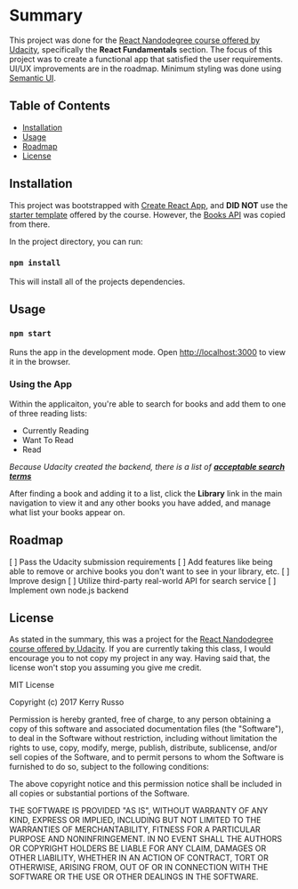 # Summary
This project was done for the [React Nandodegree course offered by Udacity](https://classroom.udacity.com/nanodegrees/nd019/syllabus/core-curriculum), specifically the **React Fundamentals** section. The focus of this project was to create a functional app that satisfied the user requirements. UI/UX improvements are in the roadmap. Minimum styling was done using [Semantic UI](https://www.npmjs.com/package/semantic-ui-css).

## Table of Contents
  - [Installation](#installation)
  - [Usage](#usage)
  - [Roadmap](#roadmap)
  - [License](#license)

## Installation
This project was bootstrapped with [Create React App](https://github.com/facebookincubator/create-react-app), and **DID NOT** use the [starter template](https://github.com/udacity/reactnd-project-myreads-starter) offered by the course. However, the [Books API](https://github.com/udacity/reactnd-project-myreads-starter/blob/master/src/BooksAPI.js) was copied from there.

In the project directory, you can run:

### `npm install`
This will install all of the projects dependencies.

## Usage

### `npm start`
Runs the app in the development mode.
Open [http://localhost:3000](http://localhost:3000) to view it in the browser.

### Using the App
Within the applicaiton, you're able to search for books and add them to one of three reading lists: 
- Currently Reading
- Want To Read
- Read

_Because Udacity created the backend, there is a list of **[acceptable search terms](https://github.com/udacity/reactnd-project-myreads-starter/blob/master/SEARCH_TERMS.md)**_

After finding a book and adding it to a list, click the **Library** link in the main navigation to view it and any other books you have added, and manage what list your books appear on.

## Roadmap
[ ] Pass the Udacity submission requirements
[ ] Add features like being able to remove or archive books you don't want to see in your library, etc.
[ ] Improve design
[ ] Utilize third-party real-world API for search service
[ ] Implement own node.js backend

## License
As stated in the summary, this was a project for the [React Nandodegree course offered by Udacity](https://classroom.udacity.com/nanodegrees/nd019/syllabus/core-curriculum). If you are currently taking this class, I would encourage you to not copy my project in any way. Having said that, the license won't stop you assuming you give me credit.

MIT License

Copyright (c) 2017 Kerry Russo

Permission is hereby granted, free of charge, to any person obtaining a copy
of this software and associated documentation files (the "Software"), to deal
in the Software without restriction, including without limitation the rights
to use, copy, modify, merge, publish, distribute, sublicense, and/or sell
copies of the Software, and to permit persons to whom the Software is
furnished to do so, subject to the following conditions:

The above copyright notice and this permission notice shall be included in all
copies or substantial portions of the Software.

THE SOFTWARE IS PROVIDED "AS IS", WITHOUT WARRANTY OF ANY KIND, EXPRESS OR
IMPLIED, INCLUDING BUT NOT LIMITED TO THE WARRANTIES OF MERCHANTABILITY,
FITNESS FOR A PARTICULAR PURPOSE AND NONINFRINGEMENT. IN NO EVENT SHALL THE
AUTHORS OR COPYRIGHT HOLDERS BE LIABLE FOR ANY CLAIM, DAMAGES OR OTHER
LIABILITY, WHETHER IN AN ACTION OF CONTRACT, TORT OR OTHERWISE, ARISING FROM,
OUT OF OR IN CONNECTION WITH THE SOFTWARE OR THE USE OR OTHER DEALINGS IN THE
SOFTWARE.